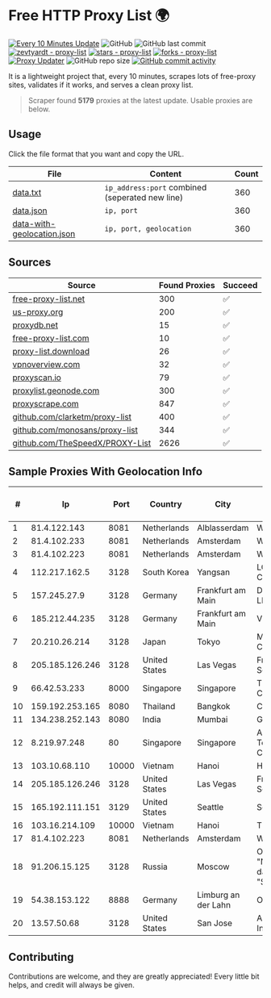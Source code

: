 
# Free HTTP Proxy List 🌍

[![Every 10 Minutes Update](https://github.com/mertguvencli/http-proxy-list/actions/workflows/main.yml/badge.svg?branch=main)](https://github.com/mertguvencli/http-proxy-list/actions/workflows/main.yml)
![GitHub](https://img.shields.io/github/license/mertguvencli/http-proxy-list)
![GitHub last commit](https://img.shields.io/github/last-commit/mertguvencli/http-proxy-list)
[![zevtyardt - proxy-list](https://img.shields.io/static/v1?label=zevtyardt&message=proxy-list&color=blue&logo=github)](https://github.com/zevtyardt/proxy-list "Go to GitHub repo")
[![stars - proxy-list](https://img.shields.io/github/stars/zevtyardt/proxy-list?style=social)](https://github.com/zevtyardt/proxy-list)
[![forks - proxy-list](https://img.shields.io/github/forks/zevtyardt/proxy-list?style=social)](https://github.com/zevtyardt/proxy-list)
[![Proxy Updater](https://github.com/zevtyardt/proxy-list/workflows/Proxy%20Updater/badge.svg)](https://github.com/zevtyardt/proxy-list/actions?query=workflow:"Proxy+Updater")
![GitHub repo size](https://img.shields.io/github/repo-size/zevtyardt/proxy-list)
[![GitHub commit activity](https://img.shields.io/github/commit-activity/m/zevtyardt/proxy-list?logo=commits)](https://github.com/zevtyardt/proxy-list/commits/main)

It is a lightweight project that, every 10 minutes, scrapes lots of free-proxy sites, validates if it works, and serves a clean proxy list.

> Scraper found **5179** proxies at the latest update. Usable proxies are below.

## Usage

Click the file format that you want and copy the URL.

|File|Content|Count|
|----|-------|-----|
|[data.txt](https://raw.githubusercontent.com/mertguvencli/http-proxy-list/main/proxy-list/data.txt)|`ip_address:port` combined (seperated new line)|360|
|[data.json](https://raw.githubusercontent.com/mertguvencli/http-proxy-list/main/proxy-list/data.json)|`ip, port`|360|
|[data-with-geolocation.json](https://raw.githubusercontent.com/mertguvencli/http-proxy-list/main/proxy-list/data-with-geolocation.json)|`ip, port, geolocation`|360|

## Sources

|Source|Found Proxies|Succeed|
|------|-------------|-------|
|[free-proxy-list.net](https://free-proxy-list.net)|300|✅|
|[us-proxy.org](https://www.us-proxy.org)|200|✅|
|[proxydb.net](http://proxydb.net)|15|✅|
|[free-proxy-list.com](https://free-proxy-list.com/?page=&port=&type%5B%5D=http&type%5B%5D=https&up_time=0&search=Search)|10|✅|
|[proxy-list.download](https://www.proxy-list.download/HTTP)|26|✅|
|[vpnoverview.com](https://vpnoverview.com/privacy/anonymous-browsing/free-proxy-servers)|32|✅|
|[proxyscan.io](https://www.proxyscan.io)|79|✅|
|[proxylist.geonode.com](https://proxylist.geonode.com/api/proxy-list?limit=300&page=1&sort_by=lastChecked&sort_type=desc&protocols=http,https)|300|✅|
|[proxyscrape.com](https://api.proxyscrape.com/v2/?request=displayproxies&protocol=http&timeout=10000&country=all&ssl=all&anonymity=all)|847|✅|
|[github.com/clarketm/proxy-list](https://raw.githubusercontent.com/clarketm/proxy-list/master/proxy-list-raw.txt)|400|✅|
|[github.com/monosans/proxy-list](https://raw.githubusercontent.com/monosans/proxy-list/main/proxies/http.txt)|344|✅|
|[github.com/TheSpeedX/PROXY-List](https://raw.githubusercontent.com/TheSpeedX/PROXY-List/master/http.txt)|2626|✅|


## Sample Proxies With Geolocation Info

|#|Ip|Port|Country|City|Internet Service Provider|
|-|--|----|-------|----|-------------------------|
|1|81.4.122.143|8081|Netherlands|Alblasserdam|WeservIT|
|2|81.4.102.233|8081|Netherlands|Amsterdam|WeservIT|
|3|81.4.102.223|8081|Netherlands|Amsterdam|WeservIT|
|4|112.217.162.5|3128|South Korea|Yangsan|LG DACOM Corporation|
|5|157.245.27.9|3128|Germany|Frankfurt am Main|DigitalOcean, LLC|
|6|185.212.44.235|3128|Germany|Frankfurt am Main|VPS2day.com|
|7|20.210.26.214|3128|Japan|Tokyo|Microsoft Corporation|
|8|205.185.126.246|3128|United States|Las Vegas|FranTech Solutions|
|9|66.42.53.233|8000|Singapore|Singapore|The Constant Company|
|10|159.192.253.165|8080|Thailand|Bangkok|CAT-BB|
|11|134.238.252.143|8080|India|Mumbai|Google LLC|
|12|8.219.97.248|80|Singapore|Singapore|Alibaba (US) Technology Co., Ltd.|
|13|103.10.68.110|10000|Vietnam|Hanoi|HVC|
|14|205.185.126.246|3128|United States|Las Vegas|FranTech Solutions|
|15|165.192.111.151|3129|United States|Seattle|SoftLayer|
|16|103.16.214.109|10000|Vietnam|Hanoi|TEK|
|17|81.4.102.223|8081|Netherlands|Amsterdam|WeservIT|
|18|91.206.15.125|3128|Russia|Moscow|OOO "Network of data-centers "Selectel"|
|19|54.38.153.122|8888|Germany|Limburg an der Lahn|OVH SAS|
|20|13.57.50.68|3128|United States|San Jose|Amazon.com, Inc.|



## Contributing

Contributions are welcome, and they are greatly appreciated! Every
little bit helps, and credit will always be given.

